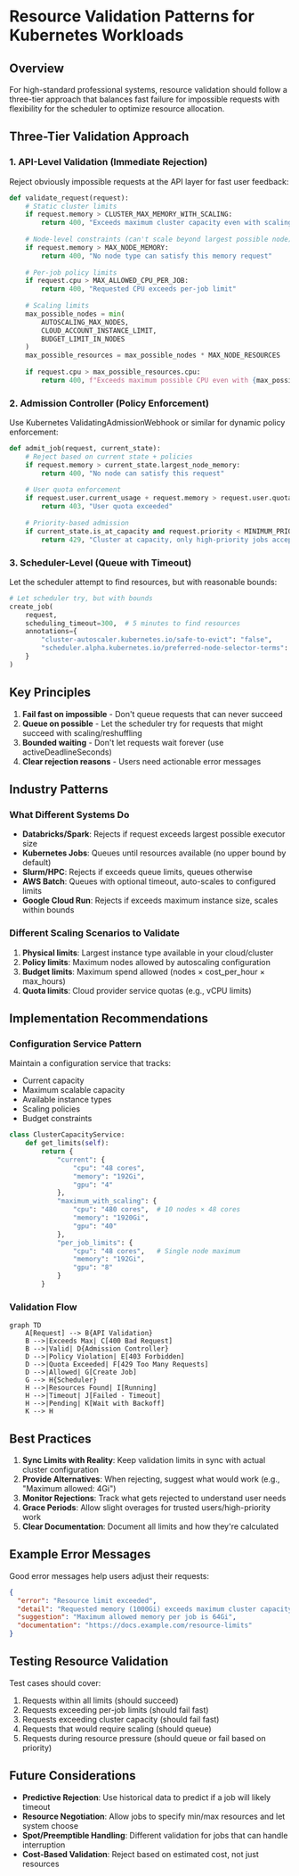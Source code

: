 # Resource Validation Patterns for Kubernetes Workloads

## Overview

For high-standard professional systems, resource validation should follow a three-tier approach that balances fast failure for impossible requests with flexibility for the scheduler to optimize resource allocation.

## Three-Tier Validation Approach

### 1. API-Level Validation (Immediate Rejection)

Reject obviously impossible requests at the API layer for fast user feedback:

```python
def validate_request(request):
    # Static cluster limits
    if request.memory > CLUSTER_MAX_MEMORY_WITH_SCALING:
        return 400, "Exceeds maximum cluster capacity even with scaling"
    
    # Node-level constraints (can't scale beyond largest possible node)
    if request.memory > MAX_NODE_MEMORY:
        return 400, "No node type can satisfy this memory request"
    
    # Per-job policy limits
    if request.cpu > MAX_ALLOWED_CPU_PER_JOB:
        return 400, "Requested CPU exceeds per-job limit"
    
    # Scaling limits
    max_possible_nodes = min(
        AUTOSCALING_MAX_NODES,
        CLOUD_ACCOUNT_INSTANCE_LIMIT,
        BUDGET_LIMIT_IN_NODES
    )
    max_possible_resources = max_possible_nodes * MAX_NODE_RESOURCES
    
    if request.cpu > max_possible_resources.cpu:
        return 400, f"Exceeds maximum possible CPU even with {max_possible_nodes} nodes"
```

### 2. Admission Controller (Policy Enforcement)

Use Kubernetes ValidatingAdmissionWebhook or similar for dynamic policy enforcement:

```python
def admit_job(request, current_state):
    # Reject based on current state + policies
    if request.memory > current_state.largest_node_memory:
        return 400, "No node can satisfy this request"
    
    # User quota enforcement
    if request.user.current_usage + request.memory > request.user.quota:
        return 403, "User quota exceeded"
    
    # Priority-based admission
    if current_state.is_at_capacity and request.priority < MINIMUM_PRIORITY:
        return 429, "Cluster at capacity, only high-priority jobs accepted"
```

### 3. Scheduler-Level (Queue with Timeout)

Let the scheduler attempt to find resources, but with reasonable bounds:

```python
# Let scheduler try, but with bounds
create_job(
    request,
    scheduling_timeout=300,  # 5 minutes to find resources
    annotations={
        "cluster-autoscaler.kubernetes.io/safe-to-evict": "false",
        "scheduler.alpha.kubernetes.io/preferred-node-selector-terms": "..."
    }
)
```

## Key Principles

1. **Fail fast on impossible** - Don't queue requests that can never succeed
2. **Queue on possible** - Let the scheduler try for requests that might succeed with scaling/reshuffling  
3. **Bounded waiting** - Don't let requests wait forever (use activeDeadlineSeconds)
4. **Clear rejection reasons** - Users need actionable error messages

## Industry Patterns

### What Different Systems Do

- **Databricks/Spark**: Rejects if request exceeds largest possible executor size
- **Kubernetes Jobs**: Queues until resources available (no upper bound by default)
- **Slurm/HPC**: Rejects if exceeds queue limits, queues otherwise
- **AWS Batch**: Queues with optional timeout, auto-scales to configured limits
- **Google Cloud Run**: Rejects if exceeds maximum instance size, scales within bounds

### Different Scaling Scenarios to Validate

1. **Physical limits**: Largest instance type available in your cloud/cluster
2. **Policy limits**: Maximum nodes allowed by autoscaling configuration  
3. **Budget limits**: Maximum spend allowed (nodes × cost_per_hour × max_hours)
4. **Quota limits**: Cloud provider service quotas (e.g., vCPU limits)

## Implementation Recommendations

### Configuration Service Pattern

Maintain a configuration service that tracks:
- Current capacity
- Maximum scalable capacity  
- Available instance types
- Scaling policies
- Budget constraints

```python
class ClusterCapacityService:
    def get_limits(self):
        return {
            "current": {
                "cpu": "48 cores",
                "memory": "192Gi",
                "gpu": "4"
            },
            "maximum_with_scaling": {
                "cpu": "480 cores",  # 10 nodes × 48 cores
                "memory": "1920Gi",
                "gpu": "40"
            },
            "per_job_limits": {
                "cpu": "48 cores",   # Single node maximum
                "memory": "192Gi",
                "gpu": "8"
            }
        }
```

### Validation Flow

```mermaid
graph TD
    A[Request] --> B{API Validation}
    B -->|Exceeds Max| C[400 Bad Request]
    B -->|Valid| D{Admission Controller}
    D -->|Policy Violation| E[403 Forbidden]
    D -->|Quota Exceeded| F[429 Too Many Requests]
    D -->|Allowed| G[Create Job]
    G --> H{Scheduler}
    H -->|Resources Found| I[Running]
    H -->|Timeout| J[Failed - Timeout]
    H -->|Pending| K[Wait with Backoff]
    K --> H
```

## Best Practices

1. **Sync Limits with Reality**: Keep validation limits in sync with actual cluster configuration
2. **Provide Alternatives**: When rejecting, suggest what would work (e.g., "Maximum allowed: 4Gi")
3. **Monitor Rejections**: Track what gets rejected to understand user needs
4. **Grace Periods**: Allow slight overages for trusted users/high-priority work
5. **Clear Documentation**: Document all limits and how they're calculated

## Example Error Messages

Good error messages help users adjust their requests:

```json
{
  "error": "Resource limit exceeded",
  "detail": "Requested memory (1000Gi) exceeds maximum cluster capacity (256Gi)",
  "suggestion": "Maximum allowed memory per job is 64Gi",
  "documentation": "https://docs.example.com/resource-limits"
}
```

## Testing Resource Validation

Test cases should cover:
1. Requests within all limits (should succeed)
2. Requests exceeding per-job limits (should fail fast)
3. Requests exceeding cluster capacity (should fail fast)
4. Requests that would require scaling (should queue)
5. Requests during resource pressure (should queue or fail based on priority)

## Future Considerations

- **Predictive Rejection**: Use historical data to predict if a job will likely timeout
- **Resource Negotiation**: Allow jobs to specify min/max resources and let system choose
- **Spot/Preemptible Handling**: Different validation for jobs that can handle interruption
- **Cost-Based Validation**: Reject based on estimated cost, not just resources
